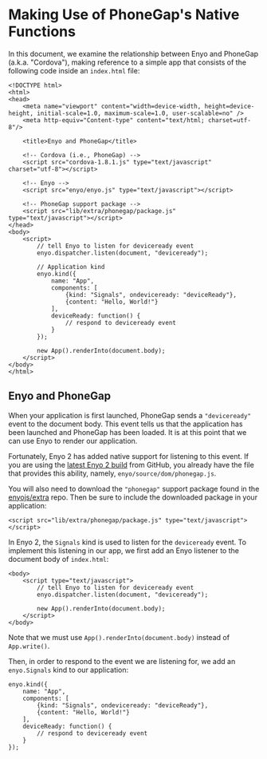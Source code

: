 # Making Use of PhoneGap's Native Functions

In this document, we examine the relationship between Enyo and PhoneGap (a.k.a. "Cordova"), making reference to a simple app that consists of the following code inside an `index.html` file:

    <!DOCTYPE html>
    <html>
    <head>
        <meta name="viewport" content="width=device-width, height=device-height, initial-scale=1.0, maximum-scale=1.0, user-scalable=no" />
        <meta http-equiv="Content-type" content="text/html; charset=utf-8"/>

        <title>Enyo and PhoneGap</title>

        <!-- Cordova (i.e., PhoneGap) -->
        <script src="cordova-1.8.1.js" type="text/javascript" charset="utf-8"></script>

        <!-- Enyo -->
        <script src="enyo/enyo.js" type="text/javascript"></script>

        <!-- PhoneGap support package -->
        <script src="lib/extra/phonegap/package.js" type="text/javascript"></script>
    </head>
    <body>
        <script>
            // tell Enyo to listen for deviceready event
            enyo.dispatcher.listen(document, "deviceready");

            // Application kind
            enyo.kind({
                name: "App",
                components: [
                    {kind: "Signals", ondeviceready: "deviceReady"},
                    {content: "Hello, World!"}
                ],
                deviceReady: function() {
                    // respond to deviceready event
                }
            });

            new App().renderInto(document.body);
        </script>
    </body>
    </html>

## Enyo and PhoneGap

When your application is first launched, PhoneGap sends a `"deviceready"` event to the document body. This event tells us that the application has been launched and PhoneGap has been loaded. It is at this point that we can use Enyo to render our application.

Fortunately, Enyo 2 has added native support for listening to this event.  If you are using the [latest Enyo 2 build](https://github.com/enyojs/enyo) from GitHub, you already have the file that provides this ability, namely, `enyo/source/dom/phonegap.js`.

You will also need to download the `"phonegap"` support package found in the [enyojs/extra](https://github.com/enyojs/extra) repo.  Then be sure to include the downloaded package in your application:

    <script src="lib/extra/phonegap/package.js" type="text/javascript"></script>

In Enyo 2, the `Signals` kind is used to listen for the `deviceready` event.  To implement this listening in our app, we first add an Enyo listener to the document body of `index.html`:

    <body>
        <script type="text/javascript">
            // tell Enyo to listen for deviceready event
            enyo.dispatcher.listen(document, "deviceready");

            new App().renderInto(document.body);
        </script>
    </body>

Note that we must use `App().renderInto(document.body)` instead of `App.write()`.

Then, in order to respond to the event we are listening for, we add an `enyo.Signals` kind to our application:

    enyo.kind({
        name: "App",
        components: [
            {kind: "Signals", ondeviceready: "deviceReady"},
            {content: "Hello, World!"}
        ],
        deviceReady: function() {
            // respond to deviceready event
		}
    });